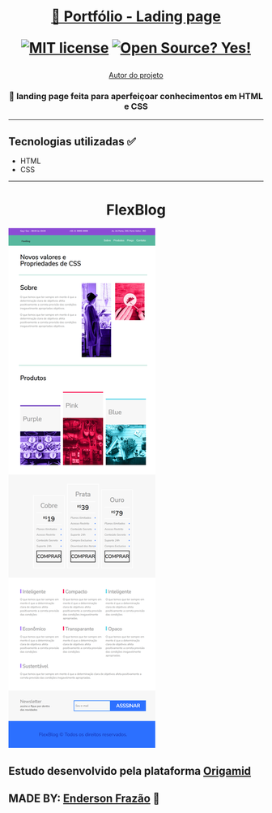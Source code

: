 <h1 align="center">
<a href= "https://github.com/EndersonF/site-origamid">🔗 Portfólio - Lading page</a>

[![MIT license](https://img.shields.io/badge/License-MIT-blue.svg)](https://lbesson.mit-license.org/)
[![Open Source? Yes!](https://badgen.net/badge/Open%20Source%20%3F/Yes%21/blue?icon=github)](https://github.com/Naereen/badges/)

</h1>

<p align="center">
<a href="https://github.com/EndersonF" target="_blank">Autor do projeto</a></p>

<h3 align="center">🚀 landing page feita para aperfeiçoar conhecimentos em <strong>HTML e CSS</h3></strong>

---

## Tecnologias utilizadas ✅

- HTML
- CSS

---

<h1 align="center"><strong>FlexBlog</h1></strong>
<img src="img/imagedoproject.png" alt="drawing" width=""/>

## Estudo desenvolvido pela plataforma [Origamid](https://www.origamid.com/)

## MADE BY: **[Enderson Frazão](https://github.com/EndersonF) 🤟**
